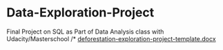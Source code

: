 # Data-Exploration-Project
Final Project on SQL as Part of Data Analysis class with Udacity/Masterschool 
/*
[deforestation-exploration-project-template.docx](https://github.com/eohabuenyi11/Data-Exploration-Project/files/10770447/deforestation-exploration-project-template.docx)

